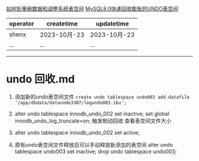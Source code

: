 [如何批量删数据和调整系统表空间](https://cloud.tencent.com/developer/article/1970572)
[MySQL8.0快速回收膨胀的UNDO表空间](https://blog.csdn.net/n88Lpo/article/details/123725059)

| operator | createtime | updatetime |
| ---- | ---- | ---- |
| shenx | 2023-10月-23 | 2023-10月-23  |
| ... | ... | ... |
---
# undo 回收.md

1. 添加新的undo表空间文件
`create undo tablespace undo003 add datafile '/app/dbdata/datanode3307/logundo003.ibu';`

2. alter undo tablespace innodb_undo_002 set inactive;
set global innodb_undo_log_truncate=on;
触发制动回收
查看表空间文件大小

3. alter undo tablespace innodb_undo_002 set active;

4. 原有undo表空间文件释放后可以手动释放新添加的表空间
alter undo tablespace undo003 set inactive;
drop undo tablespace undo003;